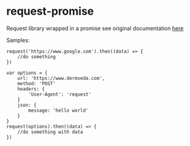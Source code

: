 # request-promise

Request library wrapped in a promise see original documentation [here](https://www.npmjs.com/package/request)

Samples:
~~~~
request('https://www.google.com').then((data) => {
	//do something
})
~~~~


~~~~
var options = {
	url: 'https://www.dermveda.com',
	method: 'POST'
	headers: {
		'User-Agent': 'request'
	}
	json: {
		message: 'hello world'
	}
}
request(options).then((data) => {
	//do something with data
})
~~~~
